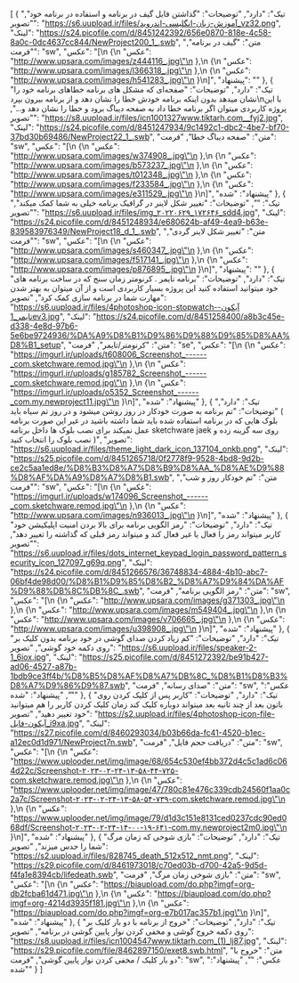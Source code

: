 [
  {
    "تیک": "دارد",
    "توضیحات": "گذاشتن فایل گیف در برنامه و استفاده در برنامه خود",
    "تصویر": "https://s6.uupload.ir/files/آموزش-زبان-انگلیسی-اندروید_vz32.png",
    "لینک": "https://s24.picofile.com/d/8451242392/656e0870-818e-4c58-8a0c-0dc4637cc844/NewProject200_1_.swb",
    "متن": "گیف در برنامه",
    "فرمت": "sw",
    "عکس": "[\n  {\n    \"عکس\": \"http://www.upsara.com/images/z444116_.jpg\"\n  },\n  {\n    \"عکس\": \"http://www.upsara.com/images/l366318_.jpg\"\n  },\n  {\n    \"عکس\": \"http://www.upsara.com/images/h541283_.jpg\"\n  }\n]",
    "پیشنهاد": ""
  },
  {
    "تیک": "دارد",
    "توضیحات": "صفحه‌ای که مشکل های برنامه خطاهای برنامه خود را نشان میدهد بدون اینکه برنامه خودش خطا را نشان دهد و از برنامه بیرون بپرد\nبا این پروژه کاربردی میتوان اگر برنامه خطا داد به صفحه دیباگ برود و خطا را نشان دهد و...",
    "تصویر": "https://s8.uupload.ir/files/icn1001327www.tiktarh.com__fyj2.jpg",
    "لینک": "https://s24.picofile.com/d/8451247934/9c1492c1-dbc2-4be7-bf70-37bd30b69486/NewProject22_1_.swb",
    "متن": "صفحه دیباگ خطا",
    "فرمت": "sw",
    "عکس": "[\n  {\n    \"عکس\": \"http://www.upsara.com/images/w374908_.jpg\"\n  },\n  {\n    \"عکس\": \"http://www.upsara.com/images/b573237_.jpg\"\n  },\n  {\n    \"عکس\": \"http://www.upsara.com/images/t012348_.jpg\"\n  },\n  {\n    \"عکس\": \"http://www.upsara.com/images/f233584_.jpg\"\n  },\n  {\n    \"عکس\": \"http://www.upsara.com/images/e311529_.jpg\"\n  }\n]",
    "پیشنهاد": "شده"
  },
  {
    "تیک": "",
    "توضیحات": "تغییر شکل لاینر در گرافیک برنامه خیلی به شما کمک میکند",
    "تصویر": "https://s6.uupload.ir/files/img_۲۰۲۲۰۶۲۹_۱۷۲۶۴۶_sdd4.jpg",
    "لینک": "https://s24.picofile.com/d/8451248934/e680624b-af49-4ea9-b63e-839583976349/NewProject18_d_1_.swb",
    "متن": "تغییر شکل لاینر گردی",
    "فرمت": "sw",
    "عکس": "[\n  {\n    \"عکس\": \"http://www.upsara.com/images/s460347_.jpg\"\n  },\n  {\n    \"عکس\": \"http://www.upsara.com/images/f517141_.jpg\"\n  },\n  {\n    \"عکس\": \"http://www.upsara.com/images/p876895_.jpg\"\n  }\n]",
    "پیشنهاد": ""
  },
  {
    "تیک": "دارد",
    "توضیحات": "برنامه تایمر . کرنومتر زمان سنج که در ساخت برنامه های خود میتوانید استفاده کنید این پروژه بسیار کاربردی است و از آن میتوان به بهتر شدن مهارت شما در برنامه سازی کمک کرد",
    "تصویر": "https://s6.uupload.ir/files/4photoshop-icon-stopwatch-آیکون-تایمر_1ev3.jpg",
    "لینک": "https://s24.picofile.com/d/8451258400/a8b3c45e-d338-4e8d-97b6-5e6be9724936/%DA%A9%D8%B1%D9%86%D9%88%D9%85%D8%AA%D8%B1_setup",
    "متن": "کرنومتر/تایمر",
    "فرمت": "se",
    "عکس": "[\n  {\n    \"عکس\": \"https://imgurl.ir/uploads/t608006_Screenshot_------_com.sketchware.remod.jpg\"\n  },\n  {\n    \"عکس\": \"https://imgurl.ir/uploads/g185782_Screenshot_------_com.sketchware.remod.jpg\"\n  },\n  {\n    \"عکس\": \"https://imgurl.ir/uploads/o5352_Screenshot_------_com.my.newproject11.jpg\"\n  }\n]",
    "پیشنهاد": "شده"
  },
  {
    "تیک": "دارد",
    "توضیحات": "تم برنامه به صورت خودکار در روز روشن میشود و در روز تم سیاه باید ( بلوک هایی که در برنامه استفاده شده باید شما داشته باشید در غیر این صورت برنامه عمل نمیکند برای نصب بلوک ها داخل برنامه sketchware jaek روی سه گزینه زده و نصب بلوک را انتخاب کنید )",
    "تصویر": "https://s6.uupload.ir/files/theme_light_dark_icon_137104_onkb.png",
    "لینک": "https://s25.picofile.com/d/8451265718/0f2778f9-9528-4bd8-9d2b-ce2c5aa1ed8e/%D8%B3%D8%A7%D8%B9%D8%AA_%D8%AE%D9%88%D8%AF%DA%A9%D8%A7%D8%B1.swb",
    "متن": "تم خودکار روز و شب",
    "فرمت": "sw",
    "عکس": "[\n  {\n    \"عکس\": \"https://imgurl.ir/uploads/w174096_Screenshot_------_com.sketchware.remod.jpg\"\n  },\n  {\n    \"عکس\": \"http://www.upsara.com/images/n936013_.jpg\"\n  }\n]",
    "پیشنهاد": "شده"
  },
  {
    "تیک": "دارد",
    "توضیحات": "رمز الگویی برنامه برای بالا بردن امنیت اپلیکیشن خود کاربر میتواند رمز را فعال یا غیر فعال کند و میتواند رمز قبلی که گذاشته را تغییر دهد",
    "تصویر": "https://s6.uupload.ir/files/dots_internet_keypad_login_password_pattern_security_icon_127097_g69q.png",
    "لینک": "https://s24.picofile.com/d/8451266576/36748834-4884-4b10-abc7-06bf4de98d00/%D8%B1%D9%85%D8%B2_%D8%A7%D9%84%DA%AF%D9%88%DB%8C%DB%8C_.swb",
    "متن": "رمز الگویی برنامه",
    "فرمت": "sw",
    "عکس": "[\n  {\n    \"عکس\": \"http://www.upsara.com/images/g371303_.jpg\"\n  },\n  {\n    \"عکس\": \"http://www.upsara.com/images/m549404_.jpg\"\n  },\n  {\n    \"عکس\": \"http://www.upsara.com/images/v706665_.jpg\"\n  },\n  {\n    \"عکس\": \"http://www.upsara.com/images/u398908_.jpg\"\n  }\n]",
    "پیشنهاد": "شده"
  },
  {
    "تیک": "دارد",
    "توضیحات": "کم زیاد کردن صدای گوشی در خود برنامه بدون کلیک بر روی دکمه خود گوشی",
    "تصویر": "https://s6.uupload.ir/files/speaker-2-1_6iox.jpg",
    "لینک": "https://s25.picofile.com/d/8451272392/be91b427-ad06-4527-a87b-1bdb9ce3ff4b/%D8%B5%D8%AF%D8%A7%DB%8C_%D8%B1%D8%B3%D8%A7%D9%86%D9%87.swb",
    "متن": "صدای رسانه",
    "فرمت": "sw",
    "عکس": "",
    "پیشنهاد": "شده"
  },
  {
    "تیک": "دارد",
    "توضیحات": "کاربر پس از کلیک کردن روی باتون بعد از چند ثانیه بعد میتواند دوباره کلیک کند زمان کلیک کردن کاربر را هم میتوانید خود تغییر دهید",
    "تصویر": "https://s2.uupload.ir/files/4photoshop-icon-file-آیکون-فایل_i9xa.jpg",
    "لینک": "https://s27.picofile.com/d/8460293034/b03b66da-fc41-4520-b1ec-a12ec0d1d971/NewProject7n.swb",
    "متن": "دریافت حجم فایل",
    "فرمت": "sw",
    "عکس": "[\n  {\n    \"عکس\": \"https://www.uplooder.net/img/image/68/654c530ef4bb372d4c5c1ad6c064d22c/Screenshot-۲۰۲۳-۰۲-۲۴-۱۳-۵۸-۴۴-۷۲۵-com.sketchware.remod.jpg\"\n  },\n  {\n    \"عکس\": \"https://www.uplooder.net/img/image/47/780c81e476c339cdb24560f1aa0c2a7c/Screenshot-۲۰۲۳-۰۲-۲۴-۱۳-۵۸-۵۴-۷۳۹-com.sketchware.remod.jpg\"\n  },\n  {\n    \"عکس\": \"https://www.uplooder.net/img/image/79/d1d3c151e8131ced0237cdc90ed068df/Screenshot-۲۰۲۳-۰۲-۲۴-۱۴-۰۰-۱۹-۶۴۱-com.my.newproject2m0.jpg\"\n  }\n]",
    "پیشنهاد": "شده"
  },
  {
    "تیک": "دارد",
    "توضیحات": "بازی شوخی که زمان مرگ شما را حدس میزند",
    "تصویر": "https://s2.uupload.ir/files/828745_death_512x512_nmt.png",
    "لینک": "https://s29.picofile.com/d/8461973018/c70ed03b-d700-42a5-9d5d-f4fa1e8394cb/lifedeath.swb",
    "متن": "بازی شوخی زمان مرگ",
    "فرمت": "sw",
    "عکس": "[\n  {\n    \"عکس\": \"https://biaupload.com/do.php?imgf=org-db2fcba61d471.jpg\"\n  },\n  {\n    \"عکس\": \"https://biaupload.com/do.php?imgf=org-4214d3935f181.jpg\"\n  },\n  {\n    \"عکس\": \"https://biaupload.com/do.php?imgf=org-e7b017ac357b1.jpg\"\n  }\n]",
    "پیشنهاد": "شده"
  },
  {
    "تیک": "دارد",
    "توضیحات": "خروج از برنامه با دو بار کلیک بر روی دکمه خروج گوشی و مخفی کردن نوار پایین گوشی در برنامه",
    "تصویر": "https://s8.uupload.ir/files/icn1004547www.tiktarh.com_(1)_lj87.jpg",
    "لینک": "https://s29.picofile.com/file/8462897150/exet8.swb.html",
    "متن": "خروج با دو بار کلیک / مخفی کردن نوار پایین گوشی",
    "فرمت": "sw",
    "عکس": "",
    "پیشنهاد": "شده"
  }
]
